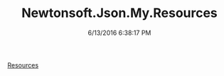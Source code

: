 ﻿---
title: Newtonsoft.Json.My.Resources
date: 6/13/2016 6:38:17 PM
---

[Resources](T-Newtonsoft.Json.My.Resources.Resources.html)
